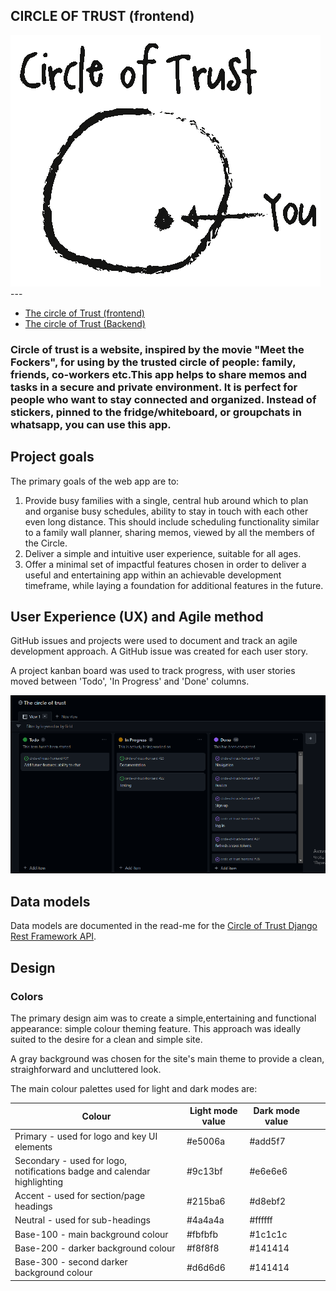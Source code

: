 ## CIRCLE OF TRUST (frontend)
<img src="./src/assets/circle-of-trust-you1.png">
---

- [The circle of Trust (frontend)](https://circle-of-trust-frontend.herokuapp.com/)
- [The circle of Trust (Backend)](https://circle-of-trust.herokuapp.com/)

### Circle of trust is a website, inspired by the movie "Meet the Fockers", for using by the trusted circle of people: family, friends, co-workers etc.This app helps to share memos and tasks in a secure and private environment. It is perfect for people who want to stay connected and organized. Instead of stickers, pinned to the fridge/whiteboard, or groupchats in whatsapp, you can use this app. 

## Project goals
The primary goals of the web app are to:
1) Provide busy families with a single, central hub around which to plan and organise busy schedules, ability to stay in touch with each other even long distance. This should include scheduling functionality similar to a family wall planner, sharing memos, viewed by all the members of the Circle.
2) Deliver a simple and intuitive user experience, suitable for all ages. 
3) Offer a minimal set of impactful features chosen in order to deliver a useful and entertaining app within an achievable development timeframe, while laying a foundation for additional features in the future.

## User Experience (UX) and Agile method

GitHub issues and projects were used to document and track an agile development approach.
A GitHub issue was created for each user story. 

A project kanban board was used to track progress, with user stories moved between 'Todo', 'In Progress' and 'Done' columns.

<img src="./readme_assets/kanban.png">

## Data models
Data models are documented in the read-me for the [Circle of Trust Django Rest Framework API](https://github.com/annatolchynska/circle-of-trust-drf).

## Design

### Colors
The primary design aim was to create a simple,entertaining and functional appearance: simple colour theming feature. This approach was ideally suited to the desire for a clean and simple site.

A gray background was chosen for the site's main theme to provide a clean, straighforward and uncluttered look.

The main colour palettes used for light and dark modes are:

| Colour |Light mode value   |Dark mode value   |   |   |
|---|---|---|---|---|
|  Primary - used for logo and key UI elements |  #e5006a |  #add5f7 |   |   |
| Secondary - used for logo, notifications badge and calendar highlighting  | #9c13bf  |  #e6e6e6 |   |   |
|  Accent - used for section/page headings |  #215ba6 | #d8ebf2  |   |   |
|  Neutral - used for sub-headings |   #4a4a4a |  #ffffff |   |   |
|  Base-100 - main background colour |  #fbfbfb |  #1c1c1c |   |   |
|  Base-200 - darker background colour |  #f8f8f8 | #141414  |   |   |
|  Base-300 - second darker background colour |  #d6d6d6 | #141414  |   |   |